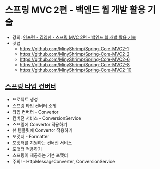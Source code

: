 # 스프링 MVC 2편 - 백엔드 웹 개발 활용 기술

* 강의: [인프런 - 김영한 - 스프링 MVC 2편 - 백엔드 웹 개발 활용 기술](
  https://www.inflearn.com/course/%EC%8A%A4%ED%94%84%EB%A7%81-mvc-2/dashboard
  )
* 깃헙
    * https://github.com/MinyShrimp/Spring-Core-MVC2-1
    * https://github.com/MinyShrimp/Spring-Core-MVC2-2
    * https://github.com/MinyShrimp/Spring-Core-MVC2-6
    * https://github.com/MinyShrimp/Spring-Core-MVC2-8
    * https://github.com/MinyShrimp/Spring-Core-MVC2-10

## [스프링 타입 컨버터](./강의/10강)

* 프로젝트 생성
* 스프링 타입 컨버터 소개
* 타입 컨버터 - Convertor
* 컨버전 서비스 - ConversionService
* 스프링에 Convertor 적용하기
* 뷰 템플릿에 Convertor 적용하기
* 포맷터 - Formatter
* 포맷터를 지원하는 컨버전 서비스
* 포맷터 적용하기
* 스프링이 제공하는 기본 포맷터
* 주의! - HttpMessageConverter, ConversionService